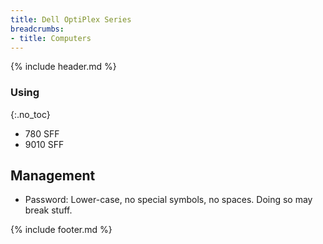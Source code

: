 ```yaml
---
title: Dell OptiPlex Series
breadcrumbs:
- title: Computers
---
```

{% include header.md %}

### Using
{:.no_toc}

- 780 SFF
- 9010 SFF

## Management

- Password: Lower-case, no special symbols, no spaces. Doing so may break stuff.

{% include footer.md %}
